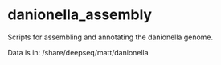 # danionella_assembly
Scripts for assembling and annotating the danionella genome.

Data is in: /share/deepseq/matt/danionella


